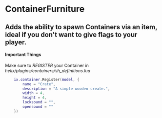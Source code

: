 # ContainerFurniture
## Adds the ability to spawn Containers via an item, ideal if you don't want to give flags to your player.

#### Important Things
Make sure to _REGISTER_ your Container in *helix/plugins/containers/sh_definitions.lua*

```lua
	ix.container.Register(model, {
		name = "Crate",
		description = "A simple wooden create.",
		width = 4,
		height = 4,
		locksound = "",
		opensound = ""
	})
```
